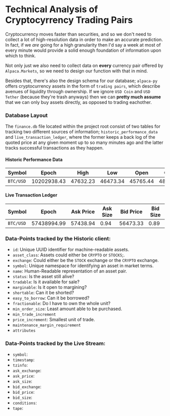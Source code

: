 # Technical Analysis of Cryptocyrrency Trading Pairs


Cryptocurrency moves faster than securities, and so we don't need to collect a lot of high-resolution
data in order to make an accurate prediction.  In fact, if we _are_ going for a high granularity then
I'd say a week at most of every minute would provide a solid enough foundation of information upon
which to think.

Not only just we also need to collect data on **every** currency pair offered by `Alpaca.Markets`, so
we need to design our function with that in mind.

Besides that, there's also the design schema for our database; `alpaca-py` offers cryptocurrency
assets in the form of `trading pairs`, which describe avenues of liquidity through ownership.
If we ignore `USD Coin` and `USD Tether` (because they're trash anyways) then we can
**pretty much assume** that we can only buy assets directly, as opposed to trading eachother.


### Database Layout
The `finance.db` file located within the project root consist of two tables for tracking two different
sources of information; `historic_performance_data` and `live_transaction_ledger`, where the former
keeps a back log of the quoted price at any given moment up to so many minutes ago and the latter
tracks successful transactions as they happen.

#### Historic Performance Data
| Symbol    | Epoch       | High     | Low      | Open     | Close    |
| --------- | ----------- | -------- | -------- | -------- | -------- |
| `BTC/USD` | 10202938.43 | 47632.23 | 46473.34 | 45765.44 | 48754.69 |

#### Live Transaction Ledger
| Symbol    | Epoch       | Ask Price | Ask Size | Bid Price | Bid Size |
| --------- | ----------- | --------- | -------- | --------- | -------- |
| `BTC/USD` | 57438994.99 | 57438.94  | 0.94     | 56473.33  | 0.89     |


### Data-Points tracked by the Historic client:
- `id`: Unique UUID identifier for machine-readable assets.
- `asset_class`: Assets could either be `CRYPTO` or `STOCKS`;.
- `exchange`: Could either be the `STOCK` exchange or the `CRYPTO` exchange.
- `symbol`: Unique namespace for identifying an asset in market terms.
- `name`: Human-Readable representation of an asset pair.
- `status`: Is the asset still alive?
- `tradable`: Is it available for sale?
- `marginable`: Is it open to margining?
- `shortable`: Can it be shorted?
- `easy_to_borrow`: Can it be borrowed?
- `fractionable`: Do I have to own the whole unit?
- `min_order_size`: Least amount able to be purchased.
- `min_trade_increment`
- `price_increment`: Smallest unit of trade.
- `maintenance_margin_requirement`
- `attributes`


### Data-Points tracked by the Live Stream:
- `symbol`:
- `timestamp`:
- `tzinfo`:
- `ask_exchange`:
- `ask_price`:
- `ask_size`:
- `bid_exchange`:
- `bid_price`:
- `bid_size`:
- `conditions`:
- `tape`:


